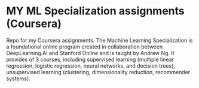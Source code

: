 # MY ML Specialization assignments (Coursera)
Repo for my Coursera assignments.
The Machine Learning Specialization is a foundational online program created in collaboration between DeepLearning.AI and Stanford Online and is taught by Andrew Ng.
It provides of 3 courses, including supervised learning (multiple linear regression, logistic regression, neural networks, and decision trees), unsupervised learning (clustering, dimensionality reduction, recommender systems).
